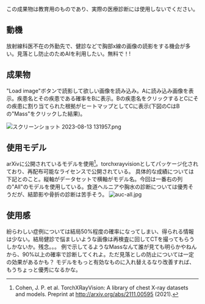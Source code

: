 
この成果物は教育用のものであり、実際の医療診断には使用しないでください。

## 動機
放射線科医不在の外勤先で、健診などで胸部x線の画像の読影をする機会が多い。見落とし防止のためAIを利用したい。無料で！!

## 成果物
"Load image"ボタンで読影して欲しい画像を読み込み。Aに読み込み画像を表示。疾患名とその疾患である確率をBに表示。Bの疾患名をクリックするとCにその疾患に割り当てられた根拠がヒートマップとしてCに表示(下図のCはBの"Mass"をクリックした結果)。

![スクリーンショット 2023-08-13 131957.png](https://qiita-image-store.s3.ap-northeast-1.amazonaws.com/0/612743/b9504c53-9198-0213-dfa8-9de8ce39d2db.png)

## 使用モデル
arXivに公開されているモデルを使用[^1]。torchxrayvisionとしてパッケージ化されており、再配布可能なライセンスで公開されている。
具体的な成績については下記とのこと。縦軸がデータセットで横軸がモデル名。今回は一番右の列の"All"のモデルを使用している。食道ヘルニアや胸水の診断については優秀そうだが、結節影や骨折の診断は苦手そう。
![auc-all.jpg](https://qiita-image-store.s3.ap-northeast-1.amazonaws.com/0/612743/c68d1510-4c5b-cc53-92ec-a00cbf70246e.jpeg)


## 使用感
紛らわしい症例については結局50%程度の確率になってしまい、得られる情報は少ない。結局健診で悩ましいような画像は再検査に回してCTを撮ってもらうしかないか。残念。。。
例で示してるようなMassなんて誰が見ても明らかやねんから、90%以上の確率で診断してくれよ。ただ見落としの防止については一定の効果があるかも？
モデルをもっと有効なものに入れ替えるなり改善すれば、もうちょっと優秀になるかな。


[^1]: Cohen, J. P. et al. TorchXRayVision: A library of chest X-ray datasets and models. Preprint at http://arxiv.org/abs/2111.00595 (2021).
